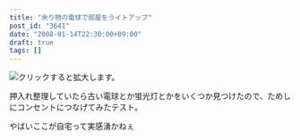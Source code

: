 ```yaml
---
title: "余り物の電球で部屋をライトアップ"
post_id: "3641"
date: "2008-01-14T22:30:00+09:00"
draft: true
tags: []
---
```



![クリックすると拡大します。](https://danmaq.com/image/mixi/2008/684140752_68_s.jpg)

押入れ整理していたら古い電球とか蛍光灯とかをいくつか見つけたので、ためしにコンセントにつなげてみたテスト。

やばいここが自宅って実感湧かねぇ
